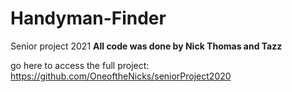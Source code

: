 # Handyman-Finder
Senior project 2021
**All code was done by Nick Thomas and Tazz**

go here to access the full project: https://github.com/OneoftheNicks/seniorProject2020

